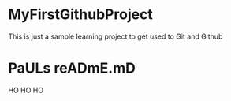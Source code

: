 # MyFirstGithubProject

This is just a sample learning project to get used to Git and Github

# PaULs reADmE.mD

HO HO HO
